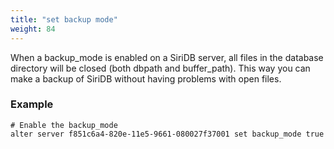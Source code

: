 ```yaml
---
title: "set backup mode"
weight: 84
---
```


When a backup_mode is enabled on a SiriDB server, all files in the database
directory will be closed (both dbpath and buffer_path). This way you can make
a backup of SiriDB without having problems with open files.

### Example

    # Enable the backup_mode
    alter server f851c6a4-820e-11e5-9661-080027f37001 set backup_mode true
